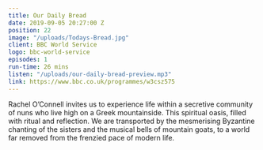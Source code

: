 ```yaml
---
title: Our Daily Bread
date: 2019-09-05 20:27:00 Z
position: 22
image: "/uploads/Todays-Bread.jpg"
client: BBC World Service
logo: bbc-world-service
episodes: 1
run-time: 26 mins
listen: "/uploads/our-daily-bread-preview.mp3"
link: https://www.bbc.co.uk/programmes/w3csz575
---
```


Rachel O’Connell invites us to experience life within a secretive community of nuns who live high on a Greek mountainside. This spiritual oasis, filled with ritual and reflection. We are transported by the mesmerising Byzantine chanting of the sisters and the musical bells of mountain goats, to a world far removed from the frenzied pace of modern life.